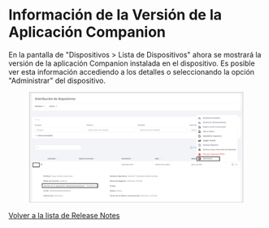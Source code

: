 # Información de la Versión de la Aplicación Companion

En la pantalla de "Dispositivos > Lista de Dispositivos" ahora se mostrará la versión de la aplicación Companion instalada en el dispositivo. Es posible ver esta información accediendo a los detalles o seleccionando la opción "Administrar" del dispositivo.

<figure><img src="../../../.gitbook/assets/image (111).png" alt=""><figcaption></figcaption></figure>

[Volver a la lista de Release Notes](./)&#x20;
